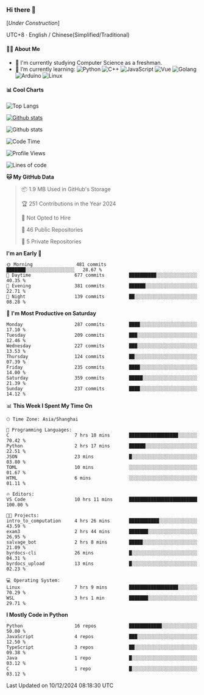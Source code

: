 ### Hi there 👋

\[*Under Construction*\]

UTC+8 · English / Chinese(Simplified/Traditional)

<!--
**NoNormalCreeper/NoNormalCreeper** is a ✨ _special_ ✨ repository because its `README.md` (this file) appears on your GitHub profile.

Here are some ideas to get you started:

- 🔭 I’m currently working on ...
- 🌱 I’m currently learning ...
- 👯 I’m looking to collaborate on ...
- 🤔 I’m looking for help with ...
- 💬 Ask me about ...
- 📫 How to reach me: ...
- 😄 Pronouns: ...
- ⚡ Fun fact: ...
-->

#### 👩‍💻 About Me

- 🏫 I'm currently studying Computer Science as a freshman.
- 🌱 I’m currently learning: 
![Python](https://img.shields.io/badge/-Python-blue?style=flat-square&logo=Python&logoColor=fff)
![C++](https://img.shields.io/badge/-C%2B%2B-00599C?style=flat-square&logo=C%2B%2B&logoColor=fff)
![JavaScript](https://img.shields.io/badge/-JavaScript-ffca18?style=flat-square&logo=JavaScript&logoColor=fff)
![Vue](https://img.shields.io/badge/-Vue-4FC08D?style=flat-square&logo=Vue.js&logoColor=fff)
![Golang](https://img.shields.io/badge/-Go-007d9c?style=flat-square&logo=Go&logoColor=fff)
![Arduino](https://img.shields.io/badge/-Arduino-00979D?style=flat-square&logo=Arduino&logoColor=fff)
![Linux](https://img.shields.io/badge/-Linux-FCC624?style=flat-square&logo=Linux&logoColor=fff)

#### 📊 Cool Charts

![Top Langs](https://github-readme-stats.vercel.app/api/top-langs/?username=NoNormalCreeper&layout=compact)

[![Github stats](https://github-readme-stats.vercel.app/api?username=NoNormalCreeper&show_icons=true)](https://github.com/anuraghazra/github-readme-stats)

![Github stats](https://github-profile-trophy.vercel.app/?username=NoNormalCreeper)


<!--START_SECTION:waka-->
![Code Time](http://img.shields.io/badge/Code%20Time-248%20hrs%2010%20mins-blue)

![Profile Views](http://img.shields.io/badge/Profile%20Views-8-blue)

![Lines of code](https://img.shields.io/badge/From%20Hello%20World%20I%27ve%20Written-2.7%20million%20lines%20of%20code-blue)

**🐱 My GitHub Data** 

> 📦 1.9 MB Used in GitHub's Storage 
 > 
> 🏆 251 Contributions in the Year 2024
 > 
> 🚫 Not Opted to Hire
 > 
> 📜 46 Public Repositories 
 > 
> 🔑 5 Private Repositories 
 > 
**I'm an Early 🐤** 

```text
🌞 Morning                481 commits         ███████░░░░░░░░░░░░░░░░░░   28.67 % 
🌆 Daytime                677 commits         ██████████░░░░░░░░░░░░░░░   40.35 % 
🌃 Evening                381 commits         ██████░░░░░░░░░░░░░░░░░░░   22.71 % 
🌙 Night                  139 commits         ██░░░░░░░░░░░░░░░░░░░░░░░   08.28 % 
```
📅 **I'm Most Productive on Saturday** 

```text
Monday                   287 commits         ████░░░░░░░░░░░░░░░░░░░░░   17.10 % 
Tuesday                  209 commits         ███░░░░░░░░░░░░░░░░░░░░░░   12.46 % 
Wednesday                227 commits         ███░░░░░░░░░░░░░░░░░░░░░░   13.53 % 
Thursday                 124 commits         ██░░░░░░░░░░░░░░░░░░░░░░░   07.39 % 
Friday                   235 commits         ████░░░░░░░░░░░░░░░░░░░░░   14.00 % 
Saturday                 359 commits         █████░░░░░░░░░░░░░░░░░░░░   21.39 % 
Sunday                   237 commits         ████░░░░░░░░░░░░░░░░░░░░░   14.12 % 
```


📊 **This Week I Spent My Time On** 

```text
🕑︎ Time Zone: Asia/Shanghai

💬 Programming Languages: 
C                        7 hrs 10 mins       ██████████████████░░░░░░░   70.42 % 
Python                   2 hrs 17 mins       ██████░░░░░░░░░░░░░░░░░░░   22.51 % 
JSON                     23 mins             █░░░░░░░░░░░░░░░░░░░░░░░░   03.80 % 
TOML                     10 mins             ░░░░░░░░░░░░░░░░░░░░░░░░░   01.67 % 
HTML                     6 mins              ░░░░░░░░░░░░░░░░░░░░░░░░░   01.11 % 

🔥 Editors: 
VS Code                  10 hrs 11 mins      █████████████████████████   100.00 % 

🐱‍💻 Projects: 
intro_to_computation     4 hrs 26 mins       ███████████░░░░░░░░░░░░░░   43.59 % 
exam3                    2 hrs 44 mins       ███████░░░░░░░░░░░░░░░░░░   26.95 % 
salvage_bot              2 hrs 8 mins        █████░░░░░░░░░░░░░░░░░░░░   21.09 % 
byrdocs-cli              26 mins             █░░░░░░░░░░░░░░░░░░░░░░░░   04.31 % 
byrdocs_upload           13 mins             █░░░░░░░░░░░░░░░░░░░░░░░░   02.23 % 

💻 Operating System: 
Linux                    7 hrs 9 mins        ██████████████████░░░░░░░   70.29 % 
WSL                      3 hrs 1 min         ███████░░░░░░░░░░░░░░░░░░   29.71 % 
```

**I Mostly Code in Python** 

```text
Python                   16 repos            ████████████░░░░░░░░░░░░░   50.00 % 
JavaScript               4 repos             ███░░░░░░░░░░░░░░░░░░░░░░   12.50 % 
TypeScript               3 repos             ██░░░░░░░░░░░░░░░░░░░░░░░   09.38 % 
Java                     1 repo              █░░░░░░░░░░░░░░░░░░░░░░░░   03.12 % 
C                        1 repo              █░░░░░░░░░░░░░░░░░░░░░░░░   03.12 % 
```




 Last Updated on 10/12/2024 08:18:30 UTC
<!--END_SECTION:waka-->

